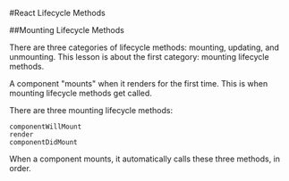 #React Lifecycle Methods

##Mounting Lifecycle Methods

There are three categories of lifecycle methods: mounting, updating, and unmounting. This lesson is about the first category: mounting lifecycle methods.

A component "mounts" when it renders for the first time. This is when mounting lifecycle methods get called.

There are three mounting lifecycle methods:

    componentWillMount
    render
    componentDidMount

When a component mounts, it automatically calls these three methods, in order.
